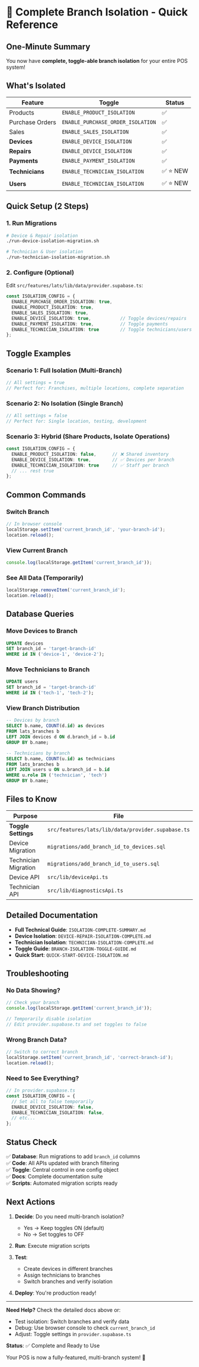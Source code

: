 # 🚀 Complete Branch Isolation - Quick Reference

## One-Minute Summary

You now have **complete, toggle-able branch isolation** for your entire POS system!

## What's Isolated

| Feature | Toggle | Status |
|---------|--------|--------|
| Products | `ENABLE_PRODUCT_ISOLATION` | ✅ |
| Purchase Orders | `ENABLE_PURCHASE_ORDER_ISOLATION` | ✅ |
| Sales | `ENABLE_SALES_ISOLATION` | ✅ |
| **Devices** | `ENABLE_DEVICE_ISOLATION` | ✅ |
| **Repairs** | `ENABLE_DEVICE_ISOLATION` | ✅ |
| **Payments** | `ENABLE_PAYMENT_ISOLATION` | ✅ |
| **Technicians** | `ENABLE_TECHNICIAN_ISOLATION` | ✅ ⭐ NEW |
| **Users** | `ENABLE_TECHNICIAN_ISOLATION` | ✅ ⭐ NEW |

## Quick Setup (2 Steps)

### 1. Run Migrations
```bash
# Device & Repair isolation
./run-device-isolation-migration.sh

# Technician & User isolation
./run-technician-isolation-migration.sh
```

### 2. Configure (Optional)
Edit `src/features/lats/lib/data/provider.supabase.ts`:

```typescript
const ISOLATION_CONFIG = {
  ENABLE_PURCHASE_ORDER_ISOLATION: true,
  ENABLE_PRODUCT_ISOLATION: true,
  ENABLE_SALES_ISOLATION: true,
  ENABLE_DEVICE_ISOLATION: true,           // Toggle devices/repairs
  ENABLE_PAYMENT_ISOLATION: true,          // Toggle payments
  ENABLE_TECHNICIAN_ISOLATION: true        // Toggle technicians/users
};
```

## Toggle Examples

### Scenario 1: Full Isolation (Multi-Branch)
```typescript
// All settings = true
// Perfect for: Franchises, multiple locations, complete separation
```

### Scenario 2: No Isolation (Single Branch)
```typescript
// All settings = false
// Perfect for: Single location, testing, development
```

### Scenario 3: Hybrid (Share Products, Isolate Operations)
```typescript
const ISOLATION_CONFIG = {
  ENABLE_PRODUCT_ISOLATION: false,      // ❌ Shared inventory
  ENABLE_DEVICE_ISOLATION: true,        // ✅ Devices per branch
  ENABLE_TECHNICIAN_ISOLATION: true     // ✅ Staff per branch
  // ... rest true
};
```

## Common Commands

### Switch Branch
```javascript
// In browser console
localStorage.setItem('current_branch_id', 'your-branch-id');
location.reload();
```

### View Current Branch
```javascript
console.log(localStorage.getItem('current_branch_id'));
```

### See All Data (Temporarily)
```javascript
localStorage.removeItem('current_branch_id');
location.reload();
```

## Database Queries

### Move Devices to Branch
```sql
UPDATE devices 
SET branch_id = 'target-branch-id'
WHERE id IN ('device-1', 'device-2');
```

### Move Technicians to Branch
```sql
UPDATE users 
SET branch_id = 'target-branch-id'
WHERE id IN ('tech-1', 'tech-2');
```

### View Branch Distribution
```sql
-- Devices by branch
SELECT b.name, COUNT(d.id) as devices
FROM lats_branches b
LEFT JOIN devices d ON d.branch_id = b.id
GROUP BY b.name;

-- Technicians by branch
SELECT b.name, COUNT(u.id) as technicians
FROM lats_branches b
LEFT JOIN users u ON u.branch_id = b.id 
WHERE u.role IN ('technician', 'tech')
GROUP BY b.name;
```

## Files to Know

| Purpose | File |
|---------|------|
| **Toggle Settings** | `src/features/lats/lib/data/provider.supabase.ts` |
| Device Migration | `migrations/add_branch_id_to_devices.sql` |
| Technician Migration | `migrations/add_branch_id_to_users.sql` |
| Device API | `src/lib/deviceApi.ts` |
| Technician API | `src/lib/diagnosticsApi.ts` |

## Detailed Documentation

- **Full Technical Guide**: `ISOLATION-COMPLETE-SUMMARY.md`
- **Device Isolation**: `DEVICE-REPAIR-ISOLATION-COMPLETE.md`
- **Technician Isolation**: `TECHNICIAN-ISOLATION-COMPLETE.md`
- **Toggle Guide**: `BRANCH-ISOLATION-TOGGLE-GUIDE.md`
- **Quick Start**: `QUICK-START-DEVICE-ISOLATION.md`

## Troubleshooting

### No Data Showing?
```javascript
// Check your branch
console.log(localStorage.getItem('current_branch_id'));

// Temporarily disable isolation
// Edit provider.supabase.ts and set toggles to false
```

### Wrong Branch Data?
```javascript
// Switch to correct branch
localStorage.setItem('current_branch_id', 'correct-branch-id');
location.reload();
```

### Need to See Everything?
```typescript
// In provider.supabase.ts
const ISOLATION_CONFIG = {
  // Set all to false temporarily
  ENABLE_DEVICE_ISOLATION: false,
  ENABLE_TECHNICIAN_ISOLATION: false,
  // etc...
};
```

## Status Check

✅ **Database**: Run migrations to add `branch_id` columns  
✅ **Code**: All APIs updated with branch filtering  
✅ **Toggle**: Central control in one config object  
✅ **Docs**: Complete documentation suite  
✅ **Scripts**: Automated migration scripts ready  

## Next Actions

1. **Decide**: Do you need multi-branch isolation?
   - Yes → Keep toggles ON (default)
   - No → Set toggles to OFF

2. **Run**: Execute migration scripts

3. **Test**: 
   - Create devices in different branches
   - Assign technicians to branches
   - Switch branches and verify isolation

4. **Deploy**: You're production ready!

---

**Need Help?** Check the detailed docs above or:
- Test isolation: Switch branches and verify data
- Debug: Use browser console to check `current_branch_id`
- Adjust: Toggle settings in `provider.supabase.ts`

**Status**: ✅ Complete and Ready to Use

Your POS is now a fully-featured, multi-branch system! 🎉

